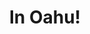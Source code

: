 ---
layout: post
title: In Oahu!
excerpt: Here are some picture from reading week, where Max and Joyce visited the Olakai farm for 3 days.
thumbnail-img: /assets/img/10-19-thumbnail.png
embed: /assets/pdf/10-19.pdf
---